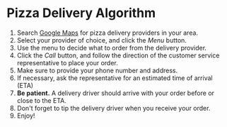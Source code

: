 # Pizza Delivery Algorithm
1. Search [Google Maps](https://maps.google.com) for pizza delivery providers in your area.
2. Select your provider of choice, and click the *Menu* button.
3. Use the menu to decide what to order from the delivery provider.
4. Click the *Call* button, and follow the direction of the customer service representative to place your order.
5. Make sure to provide your phone number and address.
6. If necessary, ask the representative for an estimated time of arrival (ETA)
7. **Be patient.** A delivery driver should arrive with your order before or close to the ETA.
8. Don't forget to tip the delivery driver when you receive your order.
9. Enjoy!
